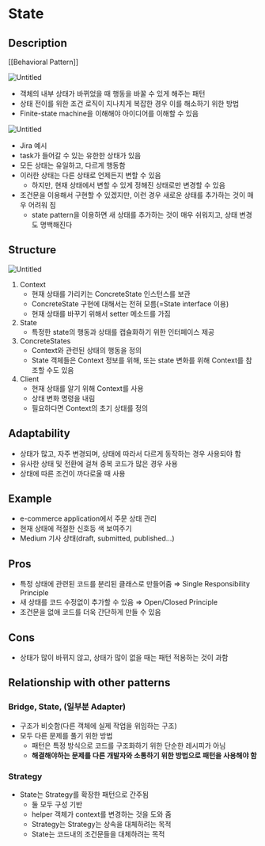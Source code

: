 # State

## Description

[[Behavioral Pattern]]

![Untitled](Untitled%2017.png)

- 객체의 내부 상태가 바뀌었을 때 행동을 바꿀 수 있게 해주는 패턴
- 상태 전이를 위한 조건 로직이 지나치게 복잡한 경우 이를 해소하기 위한 방법
- Finite-state machine을 이해해야 아이디어를 이해할 수 있음

![Untitled](Untitled%2018.png)

- Jira 예시
- task가 들어갈 수 있는 유한한 상태가 있음
- 모든 상태는 유일하고, 다르게 행동함
- 이러한 상태는 다른 상태로 언제든지 변할 수 있음
  - 하지만, 현재 상태에서 변할 수 있게 정해진 상태로만 변경할 수 있음
- 조건문을 이용해서 구현할 수 있겠지만, 이런 경우 새로운 상태를 추가하는 것이 매우 어려워 짐
  - state pattern을 이용하면 새 상태를 추가하는 것이 매우 쉬워지고, 상태 변경도 명백해진다

## Structure

![Untitled](Untitled%2019.png)

1. Context
    - 현재 상태를 가리키는 ConcreteState 인스턴스를 보관
    - ConcreteState 구현에 대해서는 전혀 모름(=State interface 이용)
    - 현재 상태를 바꾸기 위해서 setter 메소드를 가짐
2. State
    - 특정한 state의 행동과 상태를 캡슐화하기 위한 인터페이스 제공
3. ConcreteStates
    - Context와 관련된 상태의 행동을 정의
    - State 객체들은 Context 정보를 위해, 또는 state 변화를 위해 Context를 참조할 수도 있음
4. Client
    - 현재 상태를 알기 위해 Context를 사용
    - 상태 변화 명령을 내림
    - 필요하다면 Context의 초기 상태를 정의

## Adaptability

- 상태가 많고, 자주 변경되며, 상태에 따라서 다르게 동작하는 경우 사용되야 함
- 유사한 상태 및 전환에 걸쳐 중복 코드가 많은 경우 사용
- 상태에 따른 조건이 까다로울 때 사용

## Example

- e-commerce application에서 주문 상태 관리
- 현재 상태에 적절한 신호등 색 보여주기
- Medium 기사 상태(draft, submitted, published…)

## Pros

- 특정 상태에 관련된 코드를 분리된 클래스로 만들어줌 ⇒ Single Responsibility Principle
- 새 상태를 코드 수정없이 추가할 수 있음 ⇒ Open/Closed Principle
- 조건문을 없애 코드를 더욱 간단하게 만들 수 있음

## Cons

- 상태가 많이 바뀌지 않고, 상태가 많이 없을 때는 패턴 적용하는 것이 과함

## Relationship with other patterns

### Bridge, State, (일부분 Adapter)

- 구조가 비슷함(다른 객체에 실제 작업을 위임하는 구조)
- 모두 다른 문제를 풀기 위한 방법
  - 패턴은 특정 방식으로 코드를 구조화하기 위한 단순한 레시피가 아님
  - **해결해야하는 문제를 다른 개발자와 소통하기 위한 방법으로 패턴을 사용해야 함**

### Strategy

- State는 Strategy를 확장한 패턴으로 간주됨
  - 둘 모두 구성 기반
  - helper 객체가 context를 변경하는 것을 도와 줌
  - Strategy는 Strategy는 상속을 대체하려는 목적
  - State는 코드내의 조건문들을 대체하려는 목적
